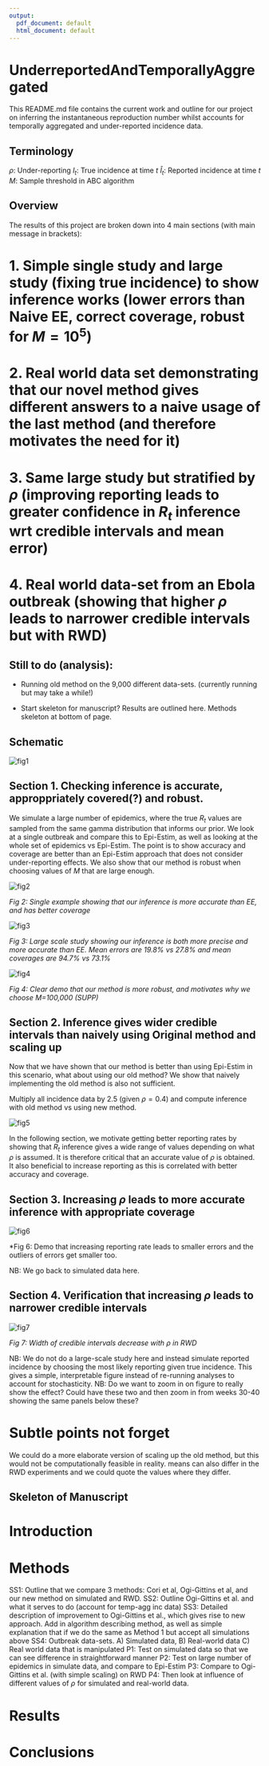 ```yaml
---
output:
  pdf_document: default
  html_document: default
---
```

# UnderreportedAndTemporallyAggregated

This README.md file contains the current work and outline for our project on inferring the instantaneous reproduction number whilst accounts for temporally aggregated and under-reported incidence data.

## Terminology

$\rho$: Under-reporting
$I_t$: True incidence at time $t$
$\hat{I}_t$: Reported incidence at time $t$
$M$: Sample threshold in ABC algorithm

## Overview

The results of this project are broken down into 4 main sections (with main message in brackets):

# 1. Simple single study and large study (fixing true incidence) to show inference works (lower errors than Naive EE, correct coverage, robust for $M=10^5$)
# 2. Real world data set demonstrating that our novel method gives different answers to a naive usage of the last method (and therefore motivates the need for it)
# 3. Same large study  but stratified by $\rho$ (improving reporting leads to greater confidence in $R_t$ inference wrt credible intervals and mean error)
# 4. Real world data-set from an Ebola outbreak (showing that higher $\rho$ leads to narrower credible intervals but with RWD)

## Still to do (analysis):

+ Running old method on the 9,000 different data-sets. (currently running but may take a while!)

+ Start skeleton for manuscript? Results are outlined here. Methods skeleton at bottom of page.

## Schematic

![fig1](figs/processing/schematicFinal.svg)

## Section 1. Checking inference is accurate, approppriately covered(?) and robust.

We simulate a large number of epidemics, where the true $R_t$ values are sampled from the same gamma distribution that informs our prior. We look at a single outbreak and compare this to Epi-Estim, as well as looking at the whole set of epidemics vs Epi-Estim. The point is to show accuracy and coverage are better than an Epi-Estim approach that does not consider under-reporting effects. We also show that our method is robust when choosing values of $M$ that are large enough.

![fig2](figs/sectionBasicInference/standardPlot.svg)

*Fig 2: Single example showing that our inference is more accurate than EE, and has better coverage*

![fig3](figs/sectionBasicInference/mainFigureBasicInference.svg)

*Fig 3: Large scale study showing our inference is both more precise and more accurate than EE. Mean errors are 19.8% vs 27.8% and mean coverages are 94.7% vs 73.1%*

![fig4](figs/sectionRobustness/mainRobustness.svg)

*Fig 4: Clear demo that our method is more robust, and motivates why we choose M=100,000 (SUPP)*

## Section 2. Inference gives wider credible intervals than naively using Original method and scaling up

Now that we have shown that our method is better than using Epi-Estim in this scenario, what about using our old method? We show that naively implementing the old method is also not sufficient.

Multiply all incidence data by 2.5 (given $\rho = 0.4$) and compute inference with old method vs using new method.

![fig5](figs/sectionOldVsNew/oldScaledUpVsNew.svg)

In the following section, we motivate getting better reporting rates by showing that $R_t$ inference gives a wide range of values depending on what $\rho$ is assumed. It is therefore critical that an accurate value of $\rho$ is obtained. It also beneficial to increase reporting as this is correlated with better accuracy and coverage.

## Section 3. Increasing $\rho$ leads to more accurate inference with appropriate coverage

![fig6](figs/sectionEffectOfRho/increasingRhoIsGood.svg)

*Fig 6: Demo that increasing reporting rate leads to smaller errors and the outliers of errors get smaller too.

NB: We go back to simulated data here. 
## Section 4. Verification that increasing $\rho$ leads to narrower credible intervals

![fig7](figs/sectionRWD/widthOfCrediblesDecreaseWithRho.svg)

*Fig 7: Width of credible intervals decrease with $\rho$ in RWD*

NB: We do not do a large-scale study here and instead simulate reported incidence by choosing the most likely reporting given true incidence. This gives a simple, interpretable figure instead of re-running analyses to account for stochasticity.
NB: Do we want to zoom in on figure to really show the effect? Could have these two and then zoom in from weeks 30-40 showing the same panels below these?

# Subtle points not forget

We could do a more elaborate version of scaling up the old method, but this would not be computationally feasible in reality.
means can also differ in the RWD experiments and we could quote the values where they differ.


## Skeleton of Manuscript

# Introduction

# Methods

SS1: Outline that we compare 3 methods: Cori et al, Ogi-Gittins et al, and our new method on simulated and RWD.
SS2: Outline Ogi-Gittins et al. and what it serves to do (account for temp-agg inc data)
SS3: Detailed description of improvement to Ogi-Gittins et al., which gives rise to new approach.
Add in algorithm describing method, as well as simple explanation that if we do the same as Method 1 but accept all simulations above
SS4: Outbreak data-sets. A) Simulated data, B) Real-world data C) Real world data that is manipulated
P1: Test on simulated data so that we can see difference in straightforward manner
P2: Test on large number of epidemics in simulate data, and compare to Epi-Estim
P3: Compare to Ogi-Gittins et al. (with simple scaling) on RWD
P4: Then look at influence of different values of $\rho$ for simulated and real-world data.

# Results


# Conclusions